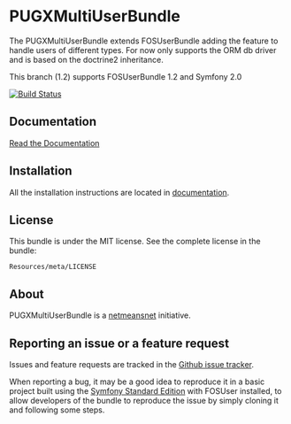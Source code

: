 PUGXMultiUserBundle
=============

The PUGXMultiUserBundle extends FOSUserBundle adding the feature to handle users of different types.
For now only supports the ORM db driver and is based on the doctrine2 inheritance.

This branch (1.2) supports FOSUserBundle 1.2 and Symfony 2.0

[![Build Status](https://secure.travis-ci.org/netmeansnet/PUGXMultiUserBundle.png?branch=1.2)](http://travis-ci.org/netmeansnet/PUGXMultiUserBundle)

Documentation
-------------

[Read the Documentation](https://github.com/netmeansnet/PUGXMultiUserBundle/blob/1.2/Resources/doc/index.md)

Installation
------------

All the installation instructions are located in [documentation](https://github.com/netmeansnet/PUGXMultiUserBundle/blob/1.2/Resources/doc/index.md).

License
-------

This bundle is under the MIT license. See the complete license in the bundle:

    Resources/meta/LICENSE

About
-----

PUGXMultiUserBundle is a [netmeansnet](https://github.com/netmeansnet) initiative.


Reporting an issue or a feature request
---------------------------------------

Issues and feature requests are tracked in the [Github issue tracker](https://github.com/netmeansnet/PUGXMultiUserBundle/issues).

When reporting a bug, it may be a good idea to reproduce it in a basic project
built using the [Symfony Standard Edition](https://github.com/symfony/symfony-standard)
with FOSUser installed, to allow developers of the bundle to reproduce the issue by simply cloning it
and following some steps.
